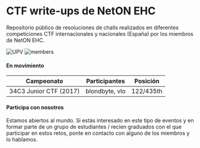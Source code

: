 # CTF write-ups de NetON EHC

Repositorio público de resoluciones de challs realizados en diferentes competiciones CTF internacionales y nacionales (España) por los miembros de NetON EHC.

![UPV](https://img.shields.io/badge/Hosted%20by-Universidad%20Polit%C3%A9cnica%20de%20Valencia-red.svg)
![members](https://img.shields.io/badge/members-8-blue.svg)

#### En movimiento

| Campeonato  | Participantes  | Posición |
| :---------: | :---------: |:---------:|
| 34C3 Junior CTF (2017) | blondbyte, vlo | 122/435th |

#### Participa con nosotros

Estamos abiertos al mundo. Si estás interesado en este tipo de eventos y en formar parte de un grupo de estudiantes / recien graduados con el que participar en estos retos, ponte en contacto con alguno de los miembros y lo hablamos.
